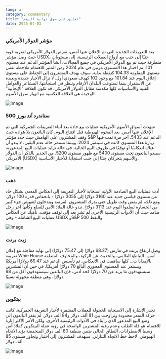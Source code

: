 ```yaml
---
lang: ar
category: commentary
title: "تعليق على سوق نهاية اليوم"
date: 2025-04-03
---
```


### مؤشر الدولار الأمريكي

بعد التعريفات الجديدة التي تم الإعلان عنها أمس، تعرض الدولار الأمريكي لضربة قوية حيث وصل مؤشر USDX، جنبًا إلى جنب مع أزواج العملات الرئيسية، إلى مستويات متطرفة حيث تم بيع الدولار الأمريكي في جميع المجالات. أنشأ المؤشر الدعم عند مستوى 101. تم اختبار هذا المستوى مرتين في عام 2024 ومن المثير للاهتمام ملاحظة نفس مستوى المقاومة 104.33 كنقطة بداية. سوف يهدف المشترون إلى الحفاظ على مستوى إغلاق اليوم عند 101.84 مع وجود 102 كهدف صعودي أول. لا تزال الأخبار جديدة وبعيدة عن الاستقرار بينما تستوعب البلدان الأرقام وتنظر في استجابتها. المشاعر والعوامل الفنية والأساسيات كلها مكدسة مقابل الدولار الأمريكي. قد تكون العلاقة "الإيجابية" الوحيدة هي العلاقة العكسية مع انهيار سوق الأسهم.

![Image](https://markleighedu.github.io/img/Apr-2025/03-Apr-2025/usdindex.jpg)

### ستاندرد آند بورز 500

شهدت أسواق الأسهم الأمريكية عمليات بيع حادة بعد أنباء التعريفات الجمركية التي تم الإعلان عنها أمس. بعد الفجوة الهبوطية قبل افتتاح اليوم، كان البائعون بلا هوادة حيث وقف المشترون على الهامش حيث حدد مؤشر S&P الدعم عند 5433. آخر مرة تمت فيها زيارة هذا المستوى كانت في سبتمبر 2024. وبينما تستمر حالة عدم اليقين، لا يبدو أن هناك انعكاسًا أو توقفًا في ظروف البيع الحالية. في حالة تزايد عمليات البيع المذعورة، سيبدو البائعون تحت مستوى 5400 مع ظهور مستوى 5200. من الجدير بالذكر أن الدولار الأمريكي (USDX) والأسهم يتحركان جنبًا إلى جنب استجابةً للأخبار الأساسية.  

![Image](https://markleighedu.github.io/img/Apr-2025/03-Apr-2025/sp500.jpg)

### ذهب

أدت عمليات البيع الصادمة الأولية استجابة لأخبار التعريفة إلى انعكاس المعدن بشكل حاد من مستوى قياسي جديد عند 3160 دولارًا إلى 3055 دولارًا - بانخفاض قدره 100 دولار. ومع ذلك، لم يمض وقت طويل حتى يدرك المشترون الفرصة ويتدخلون لتعويض جزء كبير من الخسارة ليغلقوا اليوم عند 3113 دولارًا. تبدو حالة الملاذ الآمن للسلع وكأنها آخر رجل صامد حيث أن الأدوات الرئيسية الأخرى لم تشر بعد إلى توقف مؤقت، ناهيك عن انعكاس عمليات البيع الشاملة - وهي USDX وS&P 500 والنفط.

![Image](https://markleighedu.github.io/img/Apr-2025/03-Apr-2025/gold.jpg)

### زيت برنت

وصل ارتفاع برنت في مارس (68.27 دولارًا إلى 75.47 دولارًا) إلى نهاية مفاجئة مع إعلان تعريفة Whie House أمس. التباطؤ العالمي، والحديث عن الركود، والمخاوف المتعلقة بالإمدادات... كلها ساهمت في الانعكاس. تم تأسيس الدعم عند 69.47 دولارًا أمريكيًا ويستمر عند المستوى المحوري البالغ 70 دولارًا أمريكيًا. في حين أن المشترين سيستهدفون ما يزيد عن 70 دولارًا كحد أدنى، فإن البائعين سيستهدفون أقل من 68 دولارًا، وهي منطقة مجهولة نسبيًا. 

![Image](https://markleighedu.github.io/img/Apr-2025/03-Apr-2025/brentoil.jpg)

### بيتكوين

تجدر الإشارة إلى الاستجابة الخجولة للعملات المشفرة لأخبار التعريفة الجمركية. كانت حركة السعر محدودة وتراوحت بين 81 ألف دولار و84 ألف دولار. لم يقفز البائعون إلى وضع البيع المذعور الذي رأيناه في الأدوات الرئيسية الأخرى، ولكن الأمر الأكثر إثارة للاهتمام هو قلة الطلب وعدم رغبة المشترين الواضحة في رؤية عملة البيتكوين كملاذ آمن وسط الاضطرابات. النطاق الحالي ضمن منطقة 80 ألف دولار المنخفضة يؤيد الاتجاه الهبوطي. لاحظ خط الاتجاه التنازلي. سيهدف المشترون إلى اختبار وتجاوز مستوى 85 ألف دولار.

![Image](https://markleighedu.github.io/img/Apr-2025/03-Apr-2025/bitcoin.jpg)

